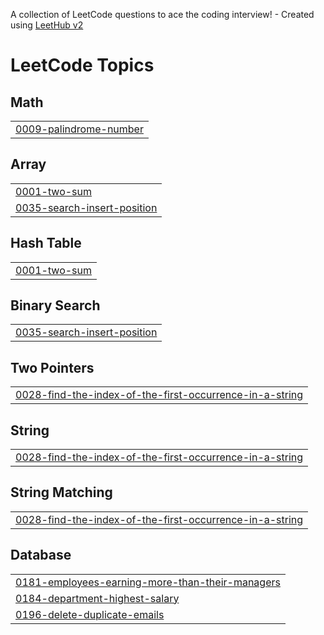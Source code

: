 A collection of LeetCode questions to ace the coding interview! - Created using [LeetHub v2](https://github.com/arunbhardwaj/LeetHub-2.0)
<!---LeetCode Topics Start-->
# LeetCode Topics
## Math
|  |
| ------- |
| [0009-palindrome-number](https://github.com/anshit-1223/solving_leetcode_problems/tree/master/0009-palindrome-number) |
## Array
|  |
| ------- |
| [0001-two-sum](https://github.com/anshit-1223/solving_leetcode_problems/tree/master/0001-two-sum) |
| [0035-search-insert-position](https://github.com/anshit-1223/solving_leetcode_problems/tree/master/0035-search-insert-position) |
## Hash Table
|  |
| ------- |
| [0001-two-sum](https://github.com/anshit-1223/solving_leetcode_problems/tree/master/0001-two-sum) |
## Binary Search
|  |
| ------- |
| [0035-search-insert-position](https://github.com/anshit-1223/solving_leetcode_problems/tree/master/0035-search-insert-position) |
## Two Pointers
|  |
| ------- |
| [0028-find-the-index-of-the-first-occurrence-in-a-string](https://github.com/anshit-1223/solving_leetcode_problems/tree/master/0028-find-the-index-of-the-first-occurrence-in-a-string) |
## String
|  |
| ------- |
| [0028-find-the-index-of-the-first-occurrence-in-a-string](https://github.com/anshit-1223/solving_leetcode_problems/tree/master/0028-find-the-index-of-the-first-occurrence-in-a-string) |
## String Matching
|  |
| ------- |
| [0028-find-the-index-of-the-first-occurrence-in-a-string](https://github.com/anshit-1223/solving_leetcode_problems/tree/master/0028-find-the-index-of-the-first-occurrence-in-a-string) |
## Database
|  |
| ------- |
| [0181-employees-earning-more-than-their-managers](https://github.com/anshit-1223/solving_leetcode_problems/tree/master/0181-employees-earning-more-than-their-managers) |
| [0184-department-highest-salary](https://github.com/anshit-1223/solving_leetcode_problems/tree/master/0184-department-highest-salary) |
| [0196-delete-duplicate-emails](https://github.com/anshit-1223/solving_leetcode_problems/tree/master/0196-delete-duplicate-emails) |
<!---LeetCode Topics End-->